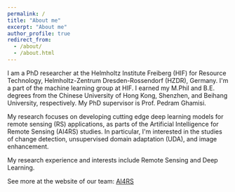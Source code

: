 ```yaml
---
permalink: /
title: "About me"
excerpt: "About me"
author_profile: true
redirect_from: 
  - /about/
  - /about.html
---
```


I am a PhD researcher at the Helmholtz Institute Freiberg (HIF) for Resource Technology, Helmholtz-Zentrum Dresden-Rossendorf (HZDR), Germany. I'm a part of the machine learning group at HIF. I earned my M.Phil and B.E. degrees from the Chinese University of Hong Kong, Shenzhen, and Beihang University, respectively. My PhD supervisor is Prof. Pedram Ghamisi.  

My research focuses on developing cutting edge deep learning models for remote sensing (RS) applications, as parts of the Artificial Intelligence for Remote Sensing (AI4RS) studies. In particular, I'm interested in the studies of change detection, unsupervised domain adaptation (UDA), and image enhancement.  


My research experience and interests include Remote Sensing and Deep Learning.

See more at the website of our team: [AI4RS](https://www.ai4rs.com/)